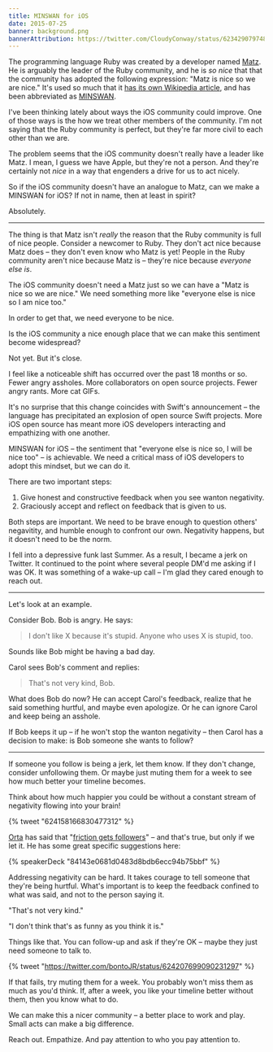 ```yaml
---
title: MINSWAN for iOS
date: 2015-07-25
banner: background.png
bannerAttribution: https://twitter.com/CloudyConway/status/623429079748972544
---
```


The programming language Ruby was created by a developer named [Matz](https://en.wikipedia.org/wiki/Yukihiro_Matsumoto). He is arguably the leader of the Ruby community, and he is _so nice_ that that the community has adopted the following expression: "Matz is nice so we are nice." It's used so much that it [has its own Wikipedia article](https://en.wikipedia.org/wiki/MINASWAN), and has been abbreviated as [MINSWAN](http://blog.steveklabnik.com/posts/2011-08-19-matz-is-nice-so-we-are-nice).

I've been thinking lately about ways the iOS community could improve. One of those ways is the how we treat other members of the community. I'm not saying that the Ruby community is perfect, but they're far more civil to each other than we are.

The problem seems that the iOS community doesn't really have a leader like Matz. I mean, I guess we have Apple, but they're not a person. And they're certainly not _nice_ in a way that engenders a drive for us to act nicely.

So if the iOS community doesn't have an analogue to Matz, can we make a MINSWAN for iOS? If not in name, then at least in spirit?

Absolutely.

---

The thing is that Matz isn't _really_ the reason that the Ruby community is full of nice people. Consider a newcomer to Ruby. They don't act nice because Matz does – they don't even know who Matz is yet! People in the Ruby community aren't nice because Matz is – they're nice because _everyone else is_.

The iOS community doesn't need a Matz just so we can have a "Matz is nice so we are nice." We need something more like "everyone else is nice so I am nice too."

In order to get that, we need everyone to be nice.

Is the iOS community a nice enough place that we can make this sentiment become widespread?

Not yet. But it's close.

I feel like a noticeable shift has occurred over the past 18 months or so. Fewer angry assholes. More collaborators on open source projects. Fewer angry rants. More cat GIFs.

It's no surprise that this change coincides with Swift's announcement – the language has precipitated an explosion of open source Swift projects. More iOS open source has meant more iOS developers interacting and empathizing with one another.

MINSWAN for iOS – the sentiment that "everyone else is nice so, I will be nice too" – is achievable. We need a critical mass of iOS developers to adopt this mindset, but we can do it.

There are two important steps:

1. Give honest and constructive feedback when you see wanton negativity.
1. Graciously accept and reflect on feedback that is given to us.

Both steps are important. We need to be brave enough to question others' negavitity, and humble enough to confront our own. Negativity happens, but it doesn't need to be the norm.

I fell into a depressive funk last Summer. As a result, I became a jerk on Twitter. It continued to the point where several people DM'd me asking if I was OK. It was something of a wake-up call – I'm glad they cared enough to reach out.

---

Let's look at an example.

Consider Bob. Bob is angry. He says:

> I don't like X because it's stupid. Anyone who uses X is stupid, too.

Sounds like Bob might be having a bad day.

Carol sees Bob's comment and replies:

> That's not very kind, Bob.

What does Bob do now? He can accept Carol's feedback, realize that he said something hurtful, and maybe even apologize. Or he can ignore Carol and keep being an asshole.

If Bob keeps it up – if he won't stop the wanton negativity – then Carol has a decision to make: is Bob someone she wants to follow?

---

If someone you follow is being a jerk, let them know. If they don't change, consider unfollowing them. Or maybe just muting them for a week to see how much better your timeline becomes.

Think about how much happier you could be without a constant stream of negativity flowing into your brain!

{% tweet "624158166830477312" %}

[Orta](http://twitter.com/orta) has said that "[friction gets followers](https://realm.io/news/altconf-orta-therox-being-nice-in-open-source/)" – and that's true, but only if we let it. He has some great specific suggestions here:

{% speakerDeck "84143e0681d0483d8bdb6ecc94b75bbf" %}

Addressing negativity can be hard. It takes courage to tell someone that they're being hurtful. What's important is to keep the feedback confined to what was said, and not to the person saying it.

"That's not very kind."

"I don't think that's as funny as you think it is."

Things like that. You can follow-up and ask if they're OK – maybe they just need someone to talk to.

{% tweet "https://twitter.com/bontoJR/status/624207699090231297" %}

If that fails, try muting them for a week. You probably won't miss them as much as you'd think. If, after a week, you like your timeline better without them, then you know what to do.

We can make this a nicer community – a better place to work and play. Small acts can make a big difference.

Reach out. Empathize. And pay attention to who you pay attention to.
